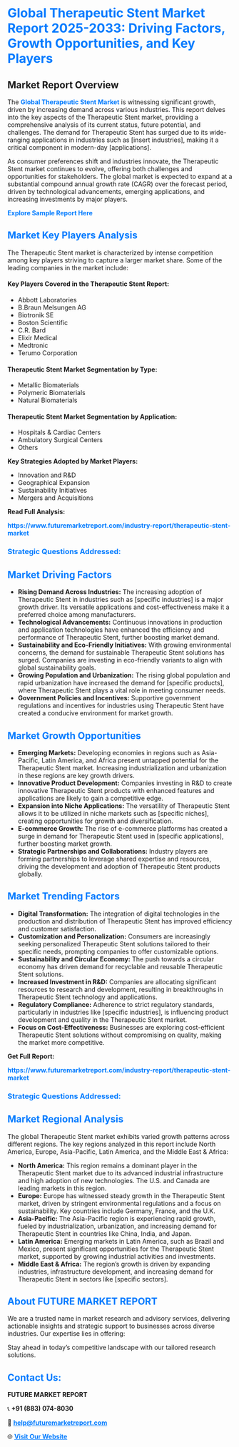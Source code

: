 <h1 style="color: #007BFF;">Global Therapeutic Stent Market Report 2025-2033: Driving Factors, Growth Opportunities, and Key Players</h1>

<section id="overview">
<h2>Market Report Overview</h2>
<p>The <a href="https://www.futuremarketreport.com/industry-report/therapeutic-stent-market" style="color: #007BFF; text-decoration: none;"><strong>Global Therapeutic Stent Market</strong></a> is witnessing significant growth, driven by increasing demand across various industries. This report delves into the key aspects of the Therapeutic Stent market, providing a comprehensive analysis of its current status, future potential, and challenges. The demand for Therapeutic Stent has surged due to its wide-ranging applications in industries such as [insert industries], making it a critical component in modern-day [applications].</p>
<p>As consumer preferences shift and industries innovate, the Therapeutic Stent market continues to evolve, offering both challenges and opportunities for stakeholders. The global market is expected to expand at a substantial compound annual growth rate (CAGR) over the forecast period, driven by technological advancements, emerging applications, and increasing investments by major players.</p>
</section>

<section id="overview">
<p><a href="https://www.futuremarketreport.com/request-sample/reportId=83992" style="color: #007BFF; text-decoration: none;"><strong>Explore Sample Report Here</strong></a></p>
</section>

<section id="key-players">
<h2 style="color: #007BFF;">Market Key Players Analysis</h2>
<p>The Therapeutic Stent market is characterized by intense competition among key players striving to capture a larger market share. Some of the leading companies in the market include:</p>
<h4>Key Players Covered in the Therapeutic Stent Report:</h4>
<ul><li>Abbott Laboratories</li><li>B.Braun Melsungen AG</li><li>Biotronik SE</li><li>Boston Scientific</li><li>C.R. Bard</li><li>Elixir Medical</li><li>Medtronic</li><li>Terumo Corporation</li></ul>
<h4>Therapeutic Stent Market Segmentation by Type:</h4>
<ul><li>Metallic Biomaterials</li><li>Polymeric Biomaterials</li><li>Natural Biomaterials</li></ul>

<h4>Therapeutic Stent Market Segmentation by Application:</h4>
<ul><li>Hospitals &amp; Cardiac Centers</li><li>Ambulatory Surgical Centers</li><li>Others</li></ul>
<p><strong>Key Strategies Adopted by Market Players:</strong></p>
<ul>
<li>Innovation and R&D</li>
<li>Geographical Expansion</li>
<li>Sustainability Initiatives</li>
<li>Mergers and Acquisitions</li>
</ul>
</section>

<section>
<p><strong>Read Full Analysis: </strong></p><a href="https://www.futuremarketreport.com/industry-report/therapeutic-stent-market" style="color: #007BFF; text-decoration: none;"><strong>https://www.futuremarketreport.com/industry-report/therapeutic-stent-market</strong></a>
<h3 style="color: #007BFF;">Strategic Questions Addressed:</h3>
</section>

<section id="driving-factors">
<h2 style="color: #007BFF;">Market Driving Factors</h2>
<ul>
<li><strong>Rising Demand Across Industries:</strong> The increasing adoption of Therapeutic Stent in industries such as [specific industries] is a major growth driver. Its versatile applications and cost-effectiveness make it a preferred choice among manufacturers.</li>
<li><strong>Technological Advancements:</strong> Continuous innovations in production and application technologies have enhanced the efficiency and performance of Therapeutic Stent, further boosting market demand.</li>
<li><strong>Sustainability and Eco-Friendly Initiatives:</strong> With growing environmental concerns, the demand for sustainable Therapeutic Stent solutions has surged. Companies are investing in eco-friendly variants to align with global sustainability goals.</li>
<li><strong>Growing Population and Urbanization:</strong> The rising global population and rapid urbanization have increased the demand for [specific products], where Therapeutic Stent plays a vital role in meeting consumer needs.</li>
<li><strong>Government Policies and Incentives:</strong> Supportive government regulations and incentives for industries using Therapeutic Stent have created a conducive environment for market growth.</li>
</ul>
</section>

<section id="growth-opportunities">
<h2 style="color: #007BFF;">Market Growth Opportunities</h2>
<ul>
<li><strong>Emerging Markets:</strong> Developing economies in regions such as Asia-Pacific, Latin America, and Africa present untapped potential for the Therapeutic Stent market. Increasing industrialization and urbanization in these regions are key growth drivers.</li>
<li><strong>Innovative Product Development:</strong> Companies investing in R&D to create innovative Therapeutic Stent products with enhanced features and applications are likely to gain a competitive edge.</li>
<li><strong>Expansion into Niche Applications:</strong> The versatility of Therapeutic Stent allows it to be utilized in niche markets such as [specific niches], creating opportunities for growth and diversification.</li>
<li><strong>E-commerce Growth:</strong> The rise of e-commerce platforms has created a surge in demand for Therapeutic Stent used in [specific applications], further boosting market growth.</li>
<li><strong>Strategic Partnerships and Collaborations:</strong> Industry players are forming partnerships to leverage shared expertise and resources, driving the development and adoption of Therapeutic Stent products globally.</li>
</ul>
</section>

<section id="trending-factors">
<h2 style="color: #007BFF;">Market Trending Factors</h2>
<ul>
<li><strong>Digital Transformation:</strong> The integration of digital technologies in the production and distribution of Therapeutic Stent has improved efficiency and customer satisfaction.</li>
<li><strong>Customization and Personalization:</strong> Consumers are increasingly seeking personalized Therapeutic Stent solutions tailored to their specific needs, prompting companies to offer customizable options.</li>
<li><strong>Sustainability and Circular Economy:</strong> The push towards a circular economy has driven demand for recyclable and reusable Therapeutic Stent solutions.</li>
<li><strong>Increased Investment in R&D:</strong> Companies are allocating significant resources to research and development, resulting in breakthroughs in Therapeutic Stent technology and applications.</li>
<li><strong>Regulatory Compliance:</strong> Adherence to strict regulatory standards, particularly in industries like [specific industries], is influencing product development and quality in the Therapeutic Stent market.</li>
<li><strong>Focus on Cost-Effectiveness:</strong> Businesses are exploring cost-efficient Therapeutic Stent solutions without compromising on quality, making the market more competitive.</li>
</ul>
</section>

<section>
<p><strong>Get Full Report: </strong></p><a href="https://www.futuremarketreport.com/industry-report/therapeutic-stent-market" style="color: #007BFF; text-decoration: none;"><strong>https://www.futuremarketreport.com/industry-report/therapeutic-stent-market</strong></a>
<h3 style="color: #007BFF;">Strategic Questions Addressed:</h3>
</section>


<section id="regional-analysis">
<h2 style="color: #007BFF;">Market Regional Analysis</h2>
<p>The global Therapeutic Stent market exhibits varied growth patterns across different regions. The key regions analyzed in this report include North America, Europe, Asia-Pacific, Latin America, and the Middle East & Africa:</p>
<ul>
<li><strong>North America:</strong> This region remains a dominant player in the Therapeutic Stent market due to its advanced industrial infrastructure and high adoption of new technologies. The U.S. and Canada are leading markets in this region.</li>
<li><strong>Europe:</strong> Europe has witnessed steady growth in the Therapeutic Stent market, driven by stringent environmental regulations and a focus on sustainability. Key countries include Germany, France, and the U.K.</li>
<li><strong>Asia-Pacific:</strong> The Asia-Pacific region is experiencing rapid growth, fueled by industrialization, urbanization, and increasing demand for Therapeutic Stent in countries like China, India, and Japan.</li>
<li><strong>Latin America:</strong> Emerging markets in Latin America, such as Brazil and Mexico, present significant opportunities for the Therapeutic Stent market, supported by growing industrial activities and investments.</li>
<li><strong>Middle East & Africa:</strong> The region’s growth is driven by expanding industries, infrastructure development, and increasing demand for Therapeutic Stent in sectors like [specific sectors].</li>
</ul>
</section>

<footer>
<h2 style="color: #007BFF;">About FUTURE MARKET REPORT</h2>
<p>We are a trusted name in market research and advisory services, delivering actionable insights and strategic support to businesses across diverse industries. Our expertise lies in offering:</p>

<p>Stay ahead in today’s competitive landscape with our tailored research solutions.</p>

<h2 style="color: #007BFF;">Contact Us:</h2>
<p><strong>FUTURE MARKET REPORT</strong></p>
<p>📞 <strong>+91 (883) 074-8030</strong></p>
<p>📧 <strong><a href="mailto:help@futuremarketreport.com" style="color: #007BFF;">help@futuremarketreport.com</a></strong></p>
<p>🌐 <strong><a href="https://www.futuremarketreport.com/" style="color: #007BFF;">Visit Our Website</a></strong></p>
</footer>